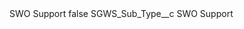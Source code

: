 <?xml version="1.0" encoding="UTF-8"?>
<CustomMetadata xmlns="http://soap.sforce.com/2006/04/metadata" xmlns:xsi="http://www.w3.org/2001/XMLSchema-instance" xmlns:xsd="http://www.w3.org/2001/XMLSchema">
    <label>SWO Support</label>
    <protected>false</protected>
    <values>
        <field>SGWS_Sub_Type__c</field>
        <value xsi:type="xsd:string">SWO Support</value>
    </values>
</CustomMetadata>
